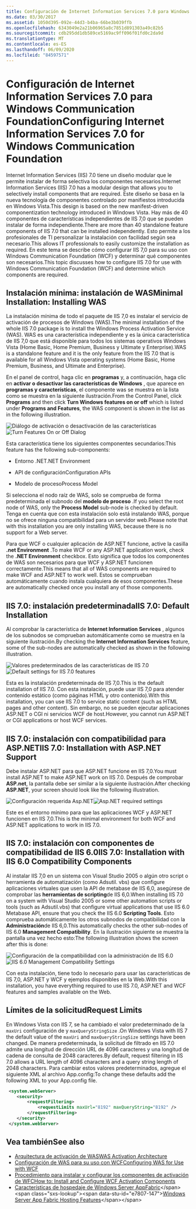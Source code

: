 ```yaml
---
title: Configuración de Internet Information Services 7.0 para Windows Communication Foundation
ms.date: 03/30/2017
ms.assetid: 1050d395-092e-44d3-b4ba-66be3b039ffb
ms.openlocfilehash: 6343049e2a21b06965a8c7851d891303a49c82b5
ms.sourcegitcommit: cdb295dd1db589ce5169ac9ff096f01fd0c2da9d
ms.translationtype: MT
ms.contentlocale: es-ES
ms.lasthandoff: 06/09/2020
ms.locfileid: "84597571"
---
```

# <a name="configuring-internet-information-services-70-for-windows-communication-foundation"></a><span data-ttu-id="e7807-102">Configuración de Internet Information Services 7.0 para Windows Communication Foundation</span><span class="sxs-lookup"><span data-stu-id="e7807-102">Configuring Internet Information Services 7.0 for Windows Communication Foundation</span></span>

<span data-ttu-id="e7807-103">Internet Information Services (IIS) 7.0 tiene un diseño modular que le permite instalar de forma selectiva los componentes necesarios.</span><span class="sxs-lookup"><span data-stu-id="e7807-103">Internet Information Services (IIS) 7.0 has a modular design that allows you to selectively install components that are required.</span></span> <span data-ttu-id="e7807-104">Este diseño se basa en la nueva tecnología de componentes controlado por manifiestos introducida en Windows Vista.</span><span class="sxs-lookup"><span data-stu-id="e7807-104">This design is based on the new manifest-driven componentization technology introduced in Windows Vista.</span></span> <span data-ttu-id="e7807-105">Hay más de 40 componentes de características independientes de IIS 7,0 que se pueden instalar de forma independiente.</span><span class="sxs-lookup"><span data-stu-id="e7807-105">There are more than 40 standalone feature components of IIS 7.0 that can be installed independently.</span></span> <span data-ttu-id="e7807-106">Esto permite a los profesionales de TI personalizar la instalación con facilidad según sea necesario.</span><span class="sxs-lookup"><span data-stu-id="e7807-106">This allows IT professionals to easily customize the installation as required.</span></span> <span data-ttu-id="e7807-107">En este tema se describe cómo configurar IIS 7,0 para su uso con Windows Communication Foundation (WCF) y determinar qué componentes son necesarios.</span><span class="sxs-lookup"><span data-stu-id="e7807-107">This topic discusses how to configure IIS 7.0 for use with Windows Communication Foundation (WCF) and determine which components are required.</span></span>

## <a name="minimal-installation-installing-was"></a><span data-ttu-id="e7807-108">Instalación mínima: instalación de WAS</span><span class="sxs-lookup"><span data-stu-id="e7807-108">Minimal Installation: Installing WAS</span></span>
 <span data-ttu-id="e7807-109">La instalación mínima de todo el paquete de IIS 7,0 es instalar el servicio de activación de procesos de Windows (WAS).</span><span class="sxs-lookup"><span data-stu-id="e7807-109">The minimal installation of the whole IIS 7.0 package is to install the Windows Process Activation Service (WAS).</span></span> <span data-ttu-id="e7807-110">WAS es una característica independiente y es la única característica de IIS 7,0 que está disponible para todos los sistemas operativos Windows Vista (Home Basic, Home Premium, Business y Ultimate y Enterprise).</span><span class="sxs-lookup"><span data-stu-id="e7807-110">WAS is a standalone feature and it is the only feature from the IIS 7.0 that is available for all Windows Vista operating systems (Home Basic, Home Premium, Business, and Ultimate and Enterprise).</span></span>

 <span data-ttu-id="e7807-111">En el panel de control, haga clic en **programas** y, a continuación, haga clic en **activar o desactivar las características de Windows** , que aparece en **programas y características**, el componente was se muestra en la lista como se muestra en la siguiente ilustración.</span><span class="sxs-lookup"><span data-stu-id="e7807-111">From the Control Panel, click **Programs** and then click **Turn Windows features on or off** which is listed under **Programs and Features**, the WAS component is shown in the list as in the following illustration.</span></span>

 <span data-ttu-id="e7807-112">![Diálogo de activación o desactivación de las características](media/wcfc-turnfeaturesonoroffs.gif "wcfc_TurnFeaturesOnOrOffs")</span><span class="sxs-lookup"><span data-stu-id="e7807-112">![Turn Features On or Off Dialog](media/wcfc-turnfeaturesonoroffs.gif "wcfc_TurnFeaturesOnOrOffs")</span></span>

 <span data-ttu-id="e7807-113">Esta característica tiene los siguientes componentes secundarios:</span><span class="sxs-lookup"><span data-stu-id="e7807-113">This feature has the following sub-components:</span></span>

- <span data-ttu-id="e7807-114">Entorno .NET</span><span class="sxs-lookup"><span data-stu-id="e7807-114">.NET Environment</span></span>

- <span data-ttu-id="e7807-115">API de configuración</span><span class="sxs-lookup"><span data-stu-id="e7807-115">Configuration APIs</span></span>

- <span data-ttu-id="e7807-116">Modelo de proceso</span><span class="sxs-lookup"><span data-stu-id="e7807-116">Process Model</span></span>

 <span data-ttu-id="e7807-117">Si selecciona el nodo raíz de WAS, solo se comprueba de forma predeterminada el subnodo del **modelo de proceso** .</span><span class="sxs-lookup"><span data-stu-id="e7807-117">If you select the root node of WAS, only the **Process Model** sub-node is checked by default.</span></span> <span data-ttu-id="e7807-118">Tenga en cuenta que con esta instalación solo está instalando WAS, porque no se ofrece ninguna compatibilidad para un servidor web.</span><span class="sxs-lookup"><span data-stu-id="e7807-118">Please note that with this installation you are only installing WAS, because there is no support for a Web server.</span></span>

 <span data-ttu-id="e7807-119">Para que WCF o cualquier aplicación de ASP.NET funcione, active la casilla **.net Environment** .</span><span class="sxs-lookup"><span data-stu-id="e7807-119">To make WCF or any ASP.NET application work, check the **.NET Environment** checkbox.</span></span> <span data-ttu-id="e7807-120">Esto significa que todos los componentes de WAS son necesarios para que WCF y ASP.NET funcionen correctamente.</span><span class="sxs-lookup"><span data-stu-id="e7807-120">This means that all of WAS components are required to make WCF and ASP.NET to work well.</span></span> <span data-ttu-id="e7807-121">Estos se comprueban automáticamente cuando instala cualquiera de esos componentes.</span><span class="sxs-lookup"><span data-stu-id="e7807-121">These are automatically checked once you install any of those components.</span></span>

## <a name="iis-70-default-installation"></a><span data-ttu-id="e7807-122">IIS 7.0: instalación predeterminada</span><span class="sxs-lookup"><span data-stu-id="e7807-122">IIS 7.0: Default Installation</span></span>
 <span data-ttu-id="e7807-123">Al comprobar la característica de **Internet Information Services** , algunos de los subnodos se comprueban automáticamente como se muestra en la siguiente ilustración.</span><span class="sxs-lookup"><span data-stu-id="e7807-123">By checking the **Internet Information Services** feature, some of the sub-nodes are automatically checked as shown in the following illustration.</span></span>

 <span data-ttu-id="e7807-124">![Valores predeterminados de las características de IIS 7.0](media/wcfc-turningfeaturesonoroff2.gif "wcfc_TurningFeaturesOnOrOff2")</span><span class="sxs-lookup"><span data-stu-id="e7807-124">![Default settings for IIS 7.0 features](media/wcfc-turningfeaturesonoroff2.gif "wcfc_TurningFeaturesOnOrOff2")</span></span>

 <span data-ttu-id="e7807-125">Esta es la instalación predeterminada de IIS 7,0.</span><span class="sxs-lookup"><span data-stu-id="e7807-125">This is the default installation of IIS 7.0.</span></span> <span data-ttu-id="e7807-126">Con esta instalación, puede usar IIS 7,0 para atender contenido estático (como páginas HTML y otro contenido).</span><span class="sxs-lookup"><span data-stu-id="e7807-126">With this installation, you can use IIS 7.0 to service static content (such as HTML pages and other content).</span></span> <span data-ttu-id="e7807-127">Sin embargo, no se pueden ejecutar aplicaciones ASP.NET o CGI ni servicios WCF de host.</span><span class="sxs-lookup"><span data-stu-id="e7807-127">However, you cannot run ASP.NET or CGI applications or host WCF services.</span></span>

## <a name="iis-70-installation-with-aspnet-support"></a><span data-ttu-id="e7807-128">IIS 7.0: instalación con compatibilidad para ASP.NET</span><span class="sxs-lookup"><span data-stu-id="e7807-128">IIS 7.0: Installation with ASP.NET Support</span></span>
 <span data-ttu-id="e7807-129">Debe instalar ASP.NET para que ASP.NET funcione en IIS 7,0.</span><span class="sxs-lookup"><span data-stu-id="e7807-129">You must install ASP.NET to make ASP.NET work on IIS 7.0.</span></span> <span data-ttu-id="e7807-130">Después de comprobar **ASP.net**, la pantalla debe ser similar a la siguiente ilustración.</span><span class="sxs-lookup"><span data-stu-id="e7807-130">After checking **ASP.NET**, your screen should look like the following illustration.</span></span>

 <span data-ttu-id="e7807-131">![Configuración requerida Asp.NET](media/wcfc-trunfeaturesonoroff3s.gif "wcfc_TrunFeaturesOnOrOFf3s")</span><span class="sxs-lookup"><span data-stu-id="e7807-131">![Asp.NET required settings](media/wcfc-trunfeaturesonoroff3s.gif "wcfc_TrunFeaturesOnOrOFf3s")</span></span>

 <span data-ttu-id="e7807-132">Este es el entorno mínimo para que las aplicaciones WCF y ASP.NET funcionen en IIS 7,0.</span><span class="sxs-lookup"><span data-stu-id="e7807-132">This is the minimal environment for both WCF and ASP.NET applications to work in IIS 7.0.</span></span>

## <a name="iis-70-installation-with-iis-60-compatibility-components"></a><span data-ttu-id="e7807-133">IIS 7.0: instalación con componentes de compatibilidad de IIS 6.0</span><span class="sxs-lookup"><span data-stu-id="e7807-133">IIS 7.0: Installation with IIS 6.0 Compatibility Components</span></span>
 <span data-ttu-id="e7807-134">Al instalar IIS 7,0 en un sistema con Visual Studio 2005 o algún otro script o herramienta de automatización (como Adsutil. vbs) que configure aplicaciones virtuales que usen la API de metabase de IIS 6,0, asegúrese de comprobar las **herramientas de scripting**de IIS 6,0.</span><span class="sxs-lookup"><span data-stu-id="e7807-134">When installing IIS 7.0 on a system with Visual Studio 2005 or some other automation scripts or tools (such as Adsutil.vbs) that configure virtual applications that use IIS 6.0 Metabase API, ensure that you check the IIS 6.0 **Scripting Tools**.</span></span> <span data-ttu-id="e7807-135">Esto comprueba automáticamente los otros subnodos de compatibilidad con la **Administración**de IIS 6,0.</span><span class="sxs-lookup"><span data-stu-id="e7807-135">This automatically checks the other sub-nodes of IIS 6.0 **Management Compatibility**.</span></span> <span data-ttu-id="e7807-136">En la ilustración siguiente se muestra la pantalla una vez hecho esto:</span><span class="sxs-lookup"><span data-stu-id="e7807-136">The following illustration shows the screen after this is done:</span></span>

 <span data-ttu-id="e7807-137">![Configuración de la compatibilidad con la administración de IIS 6.0](media/scfc-turnfeaturesonoroff5s.gif "scfc_TurnFeaturesOnOrOff5s")</span><span class="sxs-lookup"><span data-stu-id="e7807-137">![IIS 6.0 Management Compatibility Settings](media/scfc-turnfeaturesonoroff5s.gif "scfc_TurnFeaturesOnOrOff5s")</span></span>

 <span data-ttu-id="e7807-138">Con esta instalación, tiene todo lo necesario para usar las características de IIS 7,0, ASP.NET y WCF y ejemplos disponibles en la Web.</span><span class="sxs-lookup"><span data-stu-id="e7807-138">With this installation, you have everything required to use IIS 7.0, ASP.NET and WCF features and samples available on the Web.</span></span>

## <a name="request-limits"></a><span data-ttu-id="e7807-139">Límites de la solicitud</span><span class="sxs-lookup"><span data-stu-id="e7807-139">Request Limits</span></span>
 <span data-ttu-id="e7807-140">En Windows Vista con IIS 7, se ha cambiado el valor predeterminado de la `maxUri` configuración de y `maxQueryStringSize` .</span><span class="sxs-lookup"><span data-stu-id="e7807-140">On Windows Vista with IIS 7 the default value of the `maxUri` and `maxQueryStringSize` settings have been changed.</span></span> <span data-ttu-id="e7807-141">De manera predeterminada, la solicitud de filtrado en IIS 7.0 admite una longitud de dirección URL de 4096 caracteres y una longitud de cadena de consulta de 2048 caracteres.</span><span class="sxs-lookup"><span data-stu-id="e7807-141">By default, request filtering in IIS 7.0 allows a URL length of 4096 characters and a query string length of 2048 characters.</span></span> <span data-ttu-id="e7807-142">Para cambiar estos valores predeterminados, agregue el siguiente XML al archivo App.config:</span><span class="sxs-lookup"><span data-stu-id="e7807-142">To change these defaults add the following XML to your App.config file.</span></span>

```xml
 <system.webServer>
    <security>
        <requestFiltering>
            <requestLimits maxUrl="8192" maxQueryString="8192" />
        </requestFiltering>
    </security>
 </system.webServer>
 ```

## <a name="see-also"></a><span data-ttu-id="e7807-143">Vea también</span><span class="sxs-lookup"><span data-stu-id="e7807-143">See also</span></span>

- [<span data-ttu-id="e7807-144">Arquitectura de activación de WAS</span><span class="sxs-lookup"><span data-stu-id="e7807-144">WAS Activation Architecture</span></span>](was-activation-architecture.md)
- [<span data-ttu-id="e7807-145">Configuración de WAS para su uso con WCF</span><span class="sxs-lookup"><span data-stu-id="e7807-145">Configuring WAS for Use with WCF</span></span>](configuring-the-wpa--service-for-use-with-wcf.md)
- [<span data-ttu-id="e7807-146">Procedimiento para instalar y configurar los componentes de activación de WFC</span><span class="sxs-lookup"><span data-stu-id="e7807-146">How to: Install and Configure WCF Activation Components</span></span>](how-to-install-and-configure-wcf-activation-components.md)
- <span data-ttu-id="e7807-147">[Características de hospedaje de Windows Server AppFabric](https://docs.microsoft.com/previous-versions/appfabric/ee677189(v=azure.10))</span><span class="sxs-lookup"><span data-stu-id="e7807-147">[Windows Server App Fabric Hosting Features](https://docs.microsoft.com/previous-versions/appfabric/ee677189(v=azure.10))</span></span>
